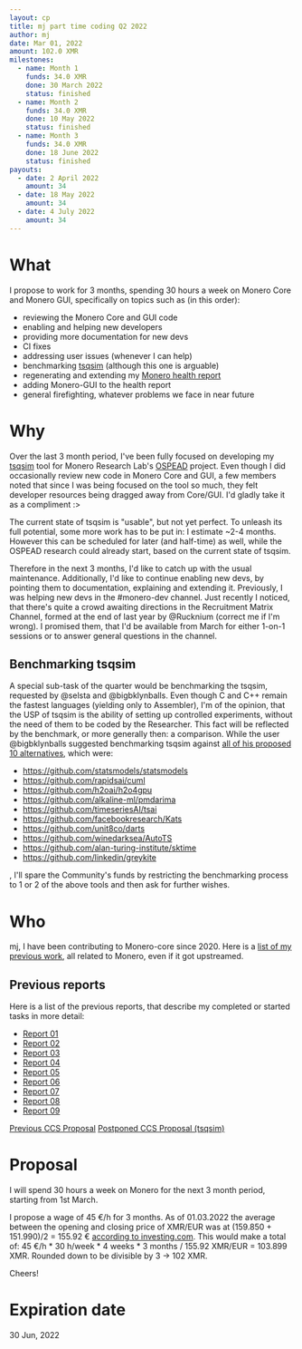 ```yaml
---
layout: cp
title: mj part time coding Q2 2022
author: mj
date: Mar 01, 2022
amount: 102.0 XMR
milestones:
  - name: Month 1
    funds: 34.0 XMR
    done: 30 March 2022
    status: finished
  - name: Month 2
    funds: 34.0 XMR
    done: 10 May 2022
    status: finished
  - name: Month 3
    funds: 34.0 XMR
    done: 18 June 2022
    status: finished
payouts:
  - date: 2 April 2022
    amount: 34
  - date: 18 May 2022
    amount: 34
  - date: 4 July 2022
    amount: 34
---
```



# What

I propose to work for 3 months, spending 30 hours a week on Monero Core and Monero GUI, specifically on topics such as (in this order):
- reviewing the Monero Core and GUI code
- enabling and helping new developers
- providing more documentation for new devs
- CI fixes
- addressing user issues (whenever I can help)
- benchmarking [tsqsim](https://github.com/mj-xmr/tsqsim) (although this one is arguable)
- regenerating and extending my [Monero health report](http://cryptog.hopto.org/monero/health/)
- adding Monero-GUI to the health report
- general firefighting, whatever problems we face in near future

# Why

Over the last 3 month period, I've been fully focused on developing my [tsqsim](https://github.com/mj-xmr/tsqsim) tool for Monero Research Lab's [OSPEAD](https://ccs.getmonero.org/proposals/Rucknium-OSPEAD-Fortifying-Monero-Against-Statistical-Attack.html) project. Even though I did occasionally review new code in Monero Core and GUI, a few members noted that since I was being focused on the tool so much, they felt developer resources being dragged away from Core/GUI. I'd gladly take it as a compliment :>

The current state of tsqsim is "usable", but not yet perfect. To unleash its full potential, some more work has to be put in: I estimate ~2-4 months. However this can be scheduled for later (and half-time) as well, while the OSPEAD research could already start, based on the current state of tsqsim.

Therefore in the next 3 months, I'd like to catch up with the usual maintenance. Additionally, I'd like to continue enabling new devs, by pointing them to documentation, explaining and extending it. Previously, I was helping new devs in the #monero-dev channel. Just recently I noticed, that there's quite a crowd awaiting directions in the Recruitment Matrix Channel, formed at the end of last year by @Rucknium (correct me if I'm wrong). I promised them, that I'd be available from March for either 1-on-1 sessions or to answer general questions in the channel.

## Benchmarking tsqsim

A special sub-task of the quarter would be benchmarking the tsqsim, requested by @selsta and @bigbklynballs. Even though C and C++ remain the fastest languages (yielding only to Assembler), I'm of the opinion, that the USP of tsqsim is the ability of setting up controlled experiments, without the need of them to be coded by the Researcher. This fact will be reflected by the benchmark, or more generally then: a comparison. While the user @bigbklynballs suggested benchmarking tsqsim against [all of his proposed 10 alternatives](https://libera.ems.host/_matrix/media/r0/download/libera.chat/ffa8bb5c2f97fd1ff5b9990a70f139ad96586270), which were:

- https://github.com/statsmodels/statsmodels
- https://github.com/rapidsai/cuml
- https://github.com/h2oai/h2o4gpu
- https://github.com/alkaline-ml/pmdarima
- https://github.com/timeseriesAI/tsai
- https://github.com/facebookresearch/Kats
- https://github.com/unit8co/darts
- https://github.com/winedarksea/AutoTS
- https://github.com/alan-turing-institute/sktime
- https://github.com/linkedin/greykite

, I'll spare the Community's funds by restricting the benchmarking process to 1 or 2 of the above tools and then ask for further wishes.

# Who

mj, I have been contributing to Monero-core since 2020. Here is a [list of my previous work](https://github.com/pulls?q=is%3Apr+author%3Amj-xmr+archived%3Afalse+is%3Amerged+), all related to Monero, even if it got upstreamed.


## Previous reports
Here is a list of the previous reports, that describe my completed or started tasks in more detail:
- [Report 01](https://repo.getmonero.org/monero-project/ccs-proposals/-/merge_requests/200#note_10764)
- [Report 02](https://repo.getmonero.org/monero-project/ccs-proposals/-/merge_requests/200#note_10860)
- [Report 03](https://repo.getmonero.org/monero-project/ccs-proposals/-/merge_requests/200#note_10954)
- [Report 04](https://repo.getmonero.org/monero-project/ccs-proposals/-/merge_requests/231#note_11248)
- [Report 05](https://repo.getmonero.org/monero-project/ccs-proposals/-/merge_requests/231#note_11421)
- [Report 06](https://repo.getmonero.org/monero-project/ccs-proposals/-/merge_requests/231#note_11662)
- [Report 07](https://repo.getmonero.org/monero-project/ccs-proposals/-/merge_requests/266#note_14040)
- [Report 08](https://repo.getmonero.org/monero-project/ccs-proposals/-/merge_requests/266#note_14436)
- [Report 09](https://repo.getmonero.org/monero-project/ccs-proposals/-/merge_requests/266#note_14671)

[Previous CCS Proposal](https://ccs.getmonero.org/proposals/mj-part-time-2021-q4.html)
[Postponed CCS Proposal (tsqsim)](https://repo.getmonero.org/monero-project/ccs-proposals/-/merge_requests/283)

# Proposal

I will spend 30 hours a week on Monero for the next 3 month period, starting from 1st March.

I propose a wage of 45 €/h for 3 months. As of 01.03.2022 the average between the opening and closing price of XMR/EUR was at (159.850 + 151.990)/2 = 155.92 € [according to investing.com](https://www.investing.com/crypto/monero/xmr-eur-historical-data). This would make a total of:
45 €/h * 30 h/week * 4 weeks * 3 months / 155.92 XMR/EUR = 103.899 XMR. Rounded down to be divisible by 3 -> 102 XMR.

Cheers!



# Expiration date
30 Jun, 2022
